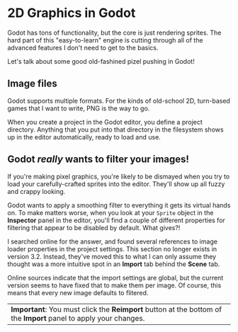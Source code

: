 # 2D Graphics in Godot

Godot has tons of functionality, but the core is just rendering sprites. The hard
part of this "easy-to-learn" engine is cutting through all of the advanced
features I don't need to get to the basics.

Let's talk about some good old-fashined pizel pushing in Godot!

## Image files
Godot supports multiple formats. For the kinds of old-school 2D, turn-based games
that I want to write, PNG is the way to go.

When you create a project in the Godot editor, you define a project directory.
Anything that you put into that directory in the filesystem shows up in the
editor automatically, ready to load and use.

## Godot _really_ wants to filter your images!

If you're making pixel graphics, you're likely to be dismayed when you try to
load your carefully-crafted sprites into the editor. They'll show up all fuzzy
and crappy looking.

Godot wants to apply a smoothing filter to everything it gets its virtual hands on.
To make matters worse, when you look at your `Sprite` object in the **Inspector**
panel in the editor, you'll find a couple of different properties for filtering
that appear to be disabled by default. What gives?!

I searched online for the answer, and found several references to image loader
properties in the project settings. This section no longer exists in version 3.2.
Instead, they've moved this to what I can only assume they thought was a more
intuitive spot in an **Import** tab behind the **Scene** tab.

Online sources indicate that the import settings are global, but the current
version seems to have fixed that to make them per image. Of course, this means
that every new image defaults to flitered.

<table>
  <tr>
    <td> <b>Important</b>: You must click the <b>Reimport</b> button at the bottom
         of the <b>Import</b> panel to apply your changes.
    </td>
  </tr>
</table>

<!--
----|----10---|----20---|----30---|----40---|----50---|----60---|----70---|----80
-->
